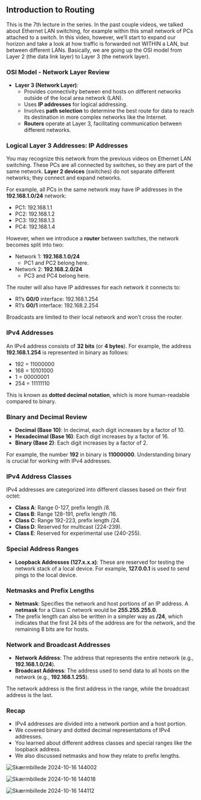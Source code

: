 ## Introduction to Routing

This is the 7th lecture in the series. In the past couple videos, we talked about Ethernet LAN switching, for example within this small network of PCs attached to a switch. In this video, however, we’ll start to expand our horizon and take a look at how traffic is forwarded not WITHIN a LAN, but between different LANs. Basically, we are going up the OSI model from Layer 2 (the data link layer) to Layer 3 (the network layer).

### OSI Model - Network Layer Review

- **Layer 3 (Network Layer)**: 
    - Provides connectivity between end hosts on different networks outside of the local area network (LAN).
    - Uses **IP addresses** for logical addressing.
    - Involves **path selection** to determine the best route for data to reach its destination in more complex networks like the Internet.
    - **Routers** operate at Layer 3, facilitating communication between different networks.

### Logical Layer 3 Addresses: IP Addresses

You may recognize this network from the previous videos on Ethernet LAN switching. These PCs are all connected by switches, so they are part of the same network. **Layer 2 devices** (switches) do not separate different networks; they connect and expand networks. 

For example, all PCs in the same network may have IP addresses in the **192.168.1.0/24** network:
- PC1: 192.168.1.1
- PC2: 192.168.1.2
- PC3: 192.168.1.3
- PC4: 192.168.1.4

However, when we introduce a **router** between switches, the network becomes split into two:
- Network 1: **192.168.1.0/24**
    - PC1 and PC2 belong here.
- Network 2: **192.168.2.0/24**
    - PC3 and PC4 belong here.

The router will also have IP addresses for each network it connects to:
- R1’s **G0/0** interface: 192.168.1.254
- R1’s **G0/1** interface: 192.168.2.254

Broadcasts are limited to their local network and won’t cross the router.

### IPv4 Addresses

An IPv4 address consists of **32 bits** (or **4 bytes**). For example, the address **192.168.1.254** is represented in binary as follows:
- 192 = 11000000
- 168 = 10101000
- 1 = 00000001
- 254 = 11111110

This is known as **dotted decimal notation**, which is more human-readable compared to binary.

### Binary and Decimal Review

- **Decimal (Base 10)**: In decimal, each digit increases by a factor of 10.
- **Hexadecimal (Base 16)**: Each digit increases by a factor of 16.
- **Binary (Base 2)**: Each digit increases by a factor of 2.

For example, the number **192** in binary is **11000000**. Understanding binary is crucial for working with IPv4 addresses.

### IPv4 Address Classes

IPv4 addresses are categorized into different classes based on their first octet:
- **Class A**: Range 0-127, prefix length /8.
- **Class B**: Range 128-191, prefix length /16.
- **Class C**: Range 192-223, prefix length /24.
- **Class D**: Reserved for multicast (224-239).
- **Class E**: Reserved for experimental use (240-255).

### Special Address Ranges

- **Loopback Addresses (127.x.x.x)**: These are reserved for testing the network stack of a local device. For example, **127.0.0.1** is used to send pings to the local device.
  
### Netmasks and Prefix Lengths

- **Netmask**: Specifies the network and host portions of an IP address. A **netmask** for a Class C network would be **255.255.255.0**.
- The prefix length can also be written in a simpler way as **/24**, which indicates that the first 24 bits of the address are for the network, and the remaining 8 bits are for hosts.

### Network and Broadcast Addresses

- **Network Address**: The address that represents the entire network (e.g., **192.168.1.0/24**).
- **Broadcast Address**: The address used to send data to all hosts on the network (e.g., **192.168.1.255**).

The network address is the first address in the range, while the broadcast address is the last.

### Recap

- IPv4 addresses are divided into a network portion and a host portion.
- We covered binary and dotted decimal representations of IPv4 addresses.
- You learned about different address classes and special ranges like the loopback address.
- We also discussed netmasks and how they relate to prefix lengths.

![Skærmbillede 2024-10-16 144002](https://github.com/user-attachments/assets/1d84269f-2c31-42ba-97af-bbb07e2a7291)

![Skærmbillede 2024-10-16 144018](https://github.com/user-attachments/assets/928d0024-c471-4507-84e6-4840b540b13c)

![Skærmbillede 2024-10-16 144112](https://github.com/user-attachments/assets/8b24ae0f-0b78-40bc-b2bb-6eb5d09e5990)



